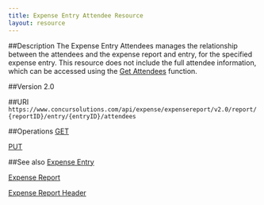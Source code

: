 ```yaml
---
title: Expense Entry Attendee Resource 
layout: resource
--- 
```


##Description
The Expense Entry Attendees manages the relationship between the attendees and the expense report and entry, for the specified expense entry. This resource does not include the full attendee information, which can be accessed using the [Get Attendees][1] function.

##Version
2.0

##URI
`https://www.concursolutions.com/api/expense/expensereport/v2.0/report/{reportID}/entry/{entryID}/attendees`

##Operations
[GET][2]

[PUT][3]

##See also
[Expense Entry][4]

[Expense Report ][5]

[Expense Report Header][6]  


[1]: https://developer.concur.com/node/585
[2]: https://developer.concur.com/expense-report/expense-entry-attendee-resource/expense-entry-attendee-resource-get
[3]: https://developer.concur.com/expense-report/expense-entry-attendee-resource/expense-entry-attendee-resource-put
[4]: https://developer.concur.com/expense-report/expense-entry-resource
[5]: https://developer.concur.com/expense-report/expense-report-resource
[6]: https://developer.concur.com/expense-report/expense-report-header-resource
